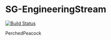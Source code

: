 # SG-EngineeringStream
[![Build Status](https://dev.azure.com/sgpoc/SGEngineeringStream/_apis/build/status/shubhamkatore.SG-EngineeringStream?branchName=master)](https://dev.azure.com/sgpoc/SGEngineeringStream/_build/latest?definitionId=1&branchName=master)

PerchedPeacock

